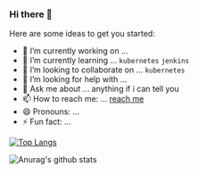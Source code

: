 ### Hi there 👋

<!--
**106062/106062** is a ✨ _special_ ✨ repository because its `README.md` (this file) appears on your GitHub profile.
-->
Here are some ideas to get you started:

- 🔭 I’m currently working on ...
- 🌱 I’m currently learning ... `kubernetes` `jenkins`
- 👯 I’m looking to collaborate on ... `kubernetes`
- 🤔 I’m looking for help with ... 
- 💬 Ask me about ... anything if i can tell you
- 📫 How to reach me: ... [reach me](https://github.com/106062/106062/issues/new)
- 😄 Pronouns: ...
- ⚡ Fun fact: ...

[![Top Langs](https://github-readme-stats.vercel.app/api/top-langs/?username=anuraghazra&layout=compact)](https://github.com/anuraghazra/github-readme-stats)

![Anurag's github stats](https://github-readme-stats.vercel.app/api?username=106062&show_icons=true&theme=merko)
